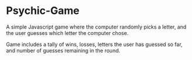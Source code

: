 # Psychic-Game

A simple Javascript game where the computer randomly picks a letter, and the user guesses which letter the computer chose.

Game includes a tally of wins, losses, letters the user has guessed so far, and number of guesses remaining in the round.
